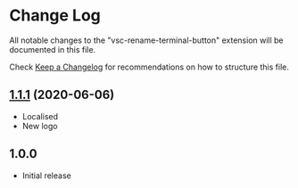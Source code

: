 # Change Log

All notable changes to the "vsc-rename-terminal-button" extension will be documented in this file.

Check [Keep a Changelog](http://keepachangelog.com/) for recommendations on how to structure this file.

## [1.1.1](https://github.com/sketchbuch/vsc-quokka-statusbar/compare/v1.0.2...v1.1.1) (2020-06-06)

- Localised
- New logo

## 1.0.0

- Initial release
